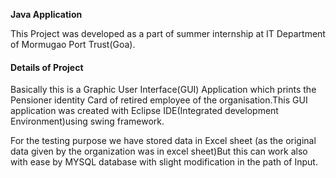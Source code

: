<strong> Java Application </strong>
<p>
This Project was developed as a part of summer internship at IT Department of Mormugao Port Trust(Goa).
</p>
<h4>Details of Project</h4>
<p>
Basically this is a Graphic User Interface(GUI) Application which prints the Pensioner identity Card of retired employee of the organisation.This  GUI application was created with Eclipse IDE(Integrated development  Environment)using swing framework.</p>
<p>
For the testing purpose we have stored data in Excel sheet (as the original data given by the organization was in excel sheet)But this can work also with ease by MYSQL database with slight modification in the path of Input.

 </p>
